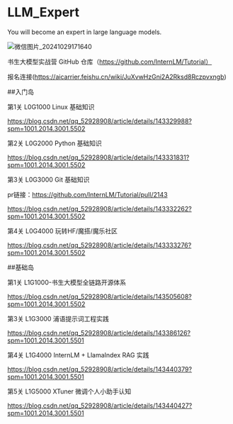 # LLM_Expert

You will become an expert in large language models.

![微信图片_20241029171640](https://github.com/user-attachments/assets/0fbceb04-95c9-4b83-a392-d79f39283dbb)


书生大模型实战营 GitHub 仓库（https://github.com/InternLM/Tutorial）

报名连接(https://aicarrier.feishu.cn/wiki/JuXvwHzGni2A2Rksd8Rczpvxngb)

##入门岛

第1关 L0G1000 Linux 基础知识

https://blog.csdn.net/qq_52928908/article/details/143329988?spm=1001.2014.3001.5502

第2关 L0G2000 Python 基础知识

https://blog.csdn.net/qq_52928908/article/details/143331831?spm=1001.2014.3001.5502

第3关 L0G3000 Git 基础知识

pr链接：https://github.com/InternLM/Tutorial/pull/2143

https://blog.csdn.net/qq_52928908/article/details/143332262?spm=1001.2014.3001.5502

第4关 L0G4000 玩转HF/魔搭/魔乐社区

https://blog.csdn.net/qq_52928908/article/details/143333276?spm=1001.2014.3001.5502

##基础岛

第1关 L1G1000-书生大模型全链路开源体系

https://blog.csdn.net/qq_52928908/article/details/143505608?spm=1001.2014.3001.5502

第3关 L1G3000 浦语提示词工程实践

https://blog.csdn.net/qq_52928908/article/details/143386126?spm=1001.2014.3001.5501

第4关 L1G4000 InternLM + LlamaIndex RAG 实践

https://blog.csdn.net/qq_52928908/article/details/143440379?spm=1001.2014.3001.5501

第5关 L1G5000 XTuner 微调个人小助手认知

https://blog.csdn.net/qq_52928908/article/details/143440427?spm=1001.2014.3001.5501

